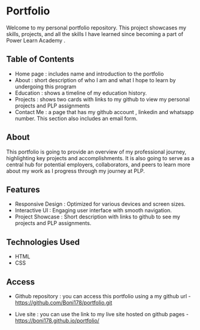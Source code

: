 # Portfolio

Welcome to my personal portfolio repository. This project showcases my skills, projects, and all the skills I have learned since becoming a part of Power Learn Academy .

## Table of Contents

- Home page : includes name and introduction to the portfolio
- About : short description of who  I am and what I hope to learn by undergoing this program
- Education : shows a timeline of my education history.
- Projects : shows two cards with links to my github to view my personal projects and PLP assignments 
- Contact Me : a page that has my github account , linkedin and whatsapp number. This section also includes an email form.

## About

This portfolio is going to provide an overview of my professional journey, highlighting key projects and accomplishments. It is also going to serve as a central hub for potential employers, collaborators, and peers to learn more about my work as I progress through my journey at PLP.

## Features

- Responsive Design : Optimized for various devices and screen sizes.
- Interactive UI : Engaging user interface with smooth navigation.
- Project Showcase : Short description with links to github to see my projects and PLP assignments.

## Technologies Used

-  HTML
-  CSS 

## Access

- Github repository : you can access this portfolio using a my github url - https://github.com/Boni178/portfolio.git

- Live site : you can use the link to my live site hosted on github pages - https://boni178.github.io/portfolio/
